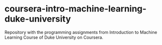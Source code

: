 # coursera-intro-machine-learning-duke-university
Repository with the programming assignments from Introduction to Machine Learning Course of Duke University on Coursera.
